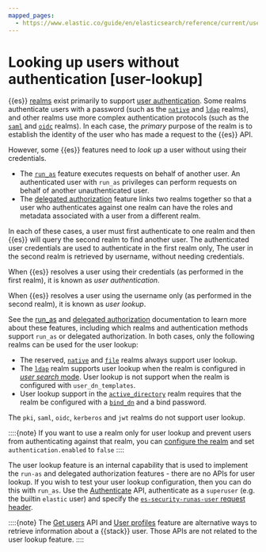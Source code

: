 ```yaml
---
mapped_pages:
  - https://www.elastic.co/guide/en/elasticsearch/reference/current/user-lookup.html
---
```


# Looking up users without authentication [user-lookup]

{{es}} [realms](authentication-realms.md) exist primarily to support [user authentication](user-authentication.md). Some realms authenticate users with a password (such as the [`native`](native.md) and [`ldap`](ldap.md) realms), and other realms use more complex authentication protocols (such as the [`saml`](saml.md) and [`oidc`](openid-connect.md) realms). In each case, the *primary* purpose of the realm is to establish the identity of the user who has made a request to the {{es}} API.

However, some {{es}} features need to *look up* a user without using their credentials.

* The [`run_as`](submitting-requests-on-behalf-of-other-users.md) feature executes requests on behalf of another user. An authenticated user with `run_as` privileges can perform requests on behalf of another unauthenticated user.
* The [delegated authorization](realm-chains.md#authorization_realms) feature links two realms together so that a user who authenticates against one realm can have the roles and metadata associated with a user from a different realm.

In each of these cases, a user must first authenticate to one realm and then {{es}} will query the second realm to find another user. The authenticated user credentials are used to authenticate in the first realm only, The user in the second realm is retrieved by username, without needing credentials.

When {{es}} resolves a user using their credentials (as performed in the first realm), it is known as *user authentication*.

When {{es}} resolves a user using the username only (as performed in the second realm), it is known as *user lookup*.

See the [run_as](submitting-requests-on-behalf-of-other-users.md) and [delegated authorization](realm-chains.md#authorization_realms) documentation to learn more about these features, including which realms and authentication methods support `run_as` or delegated authorization. In both cases, only the following realms can be used for the user lookup:

* The reserved, [`native`](native.md) and [`file`](file-based.md) realms always support user lookup.
* The [`ldap`](ldap.md) realm supports user lookup when the realm is configured in [*user search* mode](ldap.md#ldap-realm-configuration). User lookup is not support when the realm is configured with `user_dn_templates`.
* User lookup support in the [`active_directory`](active-directory.md) realm requires that the realm be configured with a [`bind_dn`](asciidocalypse://docs/elasticsearch/docs/reference/elasticsearch/configuration-reference/security-settings.md#ref-ad-settings) and a bind password.

The `pki`, `saml`, `oidc`, `kerberos` and `jwt` realms do not support user lookup.

::::{note} 
If you want to use a realm only for user lookup and prevent users from authenticating against that realm, you can [configure the realm](asciidocalypse://docs/elasticsearch/docs/reference/elasticsearch/configuration-reference/security-settings.md#ref-realm-settings) and set `authentication.enabled` to `false`
::::


The user lookup feature is an internal capability that is used to implement the `run-as` and delegated authorization features - there are no APIs for user lookup. If you wish to test your user lookup configuration, then you can do this with `run_as`. Use the [Authenticate](https://www.elastic.co/docs/api/doc/elasticsearch/operation/operation-security-authenticate) API, authenticate as a `superuser` (e.g. the builtin `elastic` user) and specify the [`es-security-runas-user` request header](submitting-requests-on-behalf-of-other-users.md).

::::{note} 
The [Get users](https://www.elastic.co/docs/api/doc/elasticsearch/operation/operation-security-get-user) API and [User profiles](user-profiles.md) feature are alternative ways to retrieve information about a {{stack}} user. Those APIs are not related to the user lookup feature.
::::


